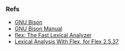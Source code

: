 ### Refs

* [GNU Bison](http://www.gnu.org/software/bison/)
* [GNU Bison Manual](http://www.gnu.org/software/bison/manual/)
* [flex: The Fast Lexical Analyzer](http://flex.sourceforge.net/)
* [Lexical Analysis With Flex, for Flex 2.5.37](http://flex.sourceforge.net/manual/)